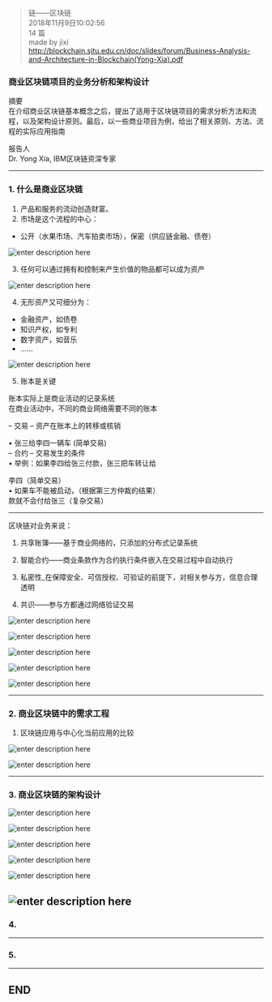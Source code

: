 > 链——区块链  
> 2018年11月9日10:02:56       
> 14 篇  
>made by jixi  
> http://blockchain.sjtu.edu.cn/doc/slides/forum/Business-Analysis-and-Architecture-in-Blockchain(Yong-Xia).pdf

### 商业区块链项目的业务分析和架构设计

摘要  
在介绍商业区块链基本概念之后，提出了适用于区块链项目的需求分析方法和流程，以及架构设计原则。最后，以一些商业项目为例，给出了相关原则、方法、流程的实际应用指南  

报告人  
Dr. Yong Xia, IBM区块链资深专家  

----------


### 1. 什么是商业区块链

1. 产品和服务的流动创造财富。  
2. 市场是这个流程的中心：  


* 公开（水果市场、汽车拍卖市场），保密（供应链金融、债卷）  

![enter description here](https://www.github.com/jixiyu/images3/raw/master/小书匠/1541729784972.png)  


3. 任何可以通过拥有和控制来产生价值的物品都可以成为资产  

![enter description here](https://www.github.com/jixiyu/images3/raw/master/小书匠/1541729803615.png)  


4. 无形资产又可细分为：  
* 金融资产，如债卷  
* 知识产权，如专利  
* 数字资产，如音乐  
* ......    

![enter description here](https://www.github.com/jixiyu/images3/raw/master/小书匠/1541729816401.png)  

 

5. 账本是关键  

账本实际上是商业活动的记录系统  
在商业活动中，不同的商业网络需要不同的账本  

– 交易 – 资产在账本上的转移或核销  

• 张三给李四一辆车 (简单交易)  
– 合约 – 交易发生的条件  
• 举例：如果李四给张三付款，张三把车转让给  

李四（简单交易）  
• 如果车不能被启动，（根据第三方仲裁的结果）  
款就不会付给张三（复杂交易）  


----------


区块链对业务来说：  

1. 共享账簿——基于商业网络的，只添加的分布式记录系统  

2. 智能合约——商业条款作为合约执行条件嵌入在交易过程中自动执行  

3. 私密性_在保障安全、可信授权、可验证的前提下，对相关参与方，信息合理透明  

4. 共识——参与方都通过网络验证交易  

![enter description here](https://www.github.com/jixiyu/images3/raw/master/小书匠/1541729652605.png)

![enter description here](https://www.github.com/jixiyu/images3/raw/master/小书匠/1541729947457.png)

![enter description here](https://www.github.com/jixiyu/images3/raw/master/小书匠/1541729957045.png)

![enter description here](https://www.github.com/jixiyu/images3/raw/master/小书匠/1541729970076.png)

![enter description here](https://www.github.com/jixiyu/images3/raw/master/小书匠/1541730028595.png)





----------

### 2. 商业区块链中的需求工程

1. 区块链应用与中心化当前应用的比较  

![enter description here](https://www.github.com/jixiyu/images3/raw/master/小书匠/1541730563346.png)  

![enter description here](https://www.github.com/jixiyu/images3/raw/master/小书匠/1541730669639.png)




----------

### 3. 商业区块链的架构设计  

![enter description here](https://www.github.com/jixiyu/images3/raw/master/小书匠/1541731028367.png)

![enter description here](https://www.github.com/jixiyu/images3/raw/master/小书匠/1541731040001.png)

![enter description here](https://www.github.com/jixiyu/images3/raw/master/小书匠/1541731052658.png)

![enter description here](https://www.github.com/jixiyu/images3/raw/master/小书匠/1541731062752.png )

![enter description here](https://www.github.com/jixiyu/images3/raw/master/小书匠/1541731122251.png)

![enter description here](https://www.github.com/jixiyu/images3/raw/master/小书匠/1541731089454.png)
----------

### 4. 


----------

### 5. 



----------
## END

